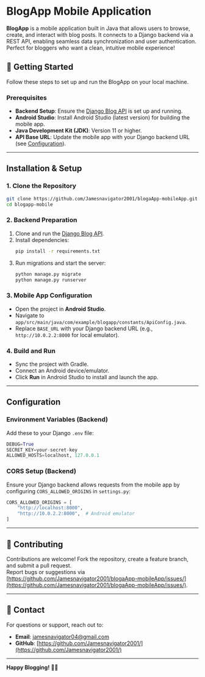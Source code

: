 
# BlogApp Mobile Application

**BlogApp** is a mobile application built in Java that allows users to browse, create, and interact with blog posts. It connects to a Django backend via a REST API, enabling seamless data synchronization and user authentication. Perfect for bloggers who want a clean, intuitive mobile experience!

## 🚀 Getting Started

Follow these steps to set up and run the BlogApp on your local machine.

### Prerequisites

- **Backend Setup**: Ensure the [Django Blog API](https://github.com/Jamesnavigator2001/blogaApp-mobileApp.git) is set up and running.  
- **Android Studio**: Install Android Studio (latest version) for building the mobile app.  
- **Java Development Kit (JDK)**: Version 11 or higher.  
- **API Base URL**: Update the mobile app with your Django backend URL (see [Configuration](#configuration)).

---

## Installation & Setup

### 1. Clone the Repository
```bash
git clone https://github.com/Jamesnavigator2001/blogaApp-mobileApp.git
cd blogapp-mobile
```

### 2. Backend Preparation
1. Clone and run the [Django Blog API](https://github.com/Jamesnavigator2001/blogApp-backend).  
2. Install dependencies:
   ```bash
   pip install -r requirements.txt
   ```
3. Run migrations and start the server:
   ```bash
   python manage.py migrate
   python manage.py runserver
   ```
   
### 3. Mobile App Configuration
- Open the project in **Android Studio**.  
- Navigate to `app/src/main/java/com/example/blogapp/constants/ApiConfig.java`.  
- Replace `BASE_URL` with your Django backend URL (e.g., `http://10.0.2.2:8000` for local emulator).

### 4. Build and Run
- Sync the project with Gradle.  
- Connect an Android device/emulator.  
- Click **Run** in Android Studio to install and launch the app.

---

## Configuration

### Environment Variables (Backend)
Add these to your Django `.env` file:
```python
DEBUG=True
SECRET_KEY=your-secret-key
ALLOWED_HOSTS=localhost, 127.0.0.1
```

### CORS Setup (Backend)
Ensure your Django backend allows requests from the mobile app by configuring `CORS_ALLOWED_ORIGINS` in `settings.py`:
```python
CORS_ALLOWED_ORIGINS = [
    "http://localhost:8000",
    "http://10.0.2.2:8000",  # Android emulator
]
```

---

## 🤝 Contributing
Contributions are welcome! Fork the repository, create a feature branch, and submit a pull request.  
Report bugs or suggestions via [https://github.com/Jamesnavigator2001/blogaApp-mobileApp/issues/](https://github.com/Jamesnavigator2001/blogaApp-mobileApp/issues/).

---

## 📧 Contact
For questions or support, reach out to:  
- **Email**: [jamesnavigator04@gmail.com](jamesnavigator04@gmail.com)  
- **GitHub**: [https://github.com/Jamesnavigator2001/](https://github.com/Jamesnavigator2001/)

---

**Happy Blogging!** 📱✨
``` 
